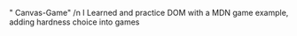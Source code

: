 " Canvas-Game" /n
I Learned and practice DOM with a MDN game example, adding hardness choice into games 
